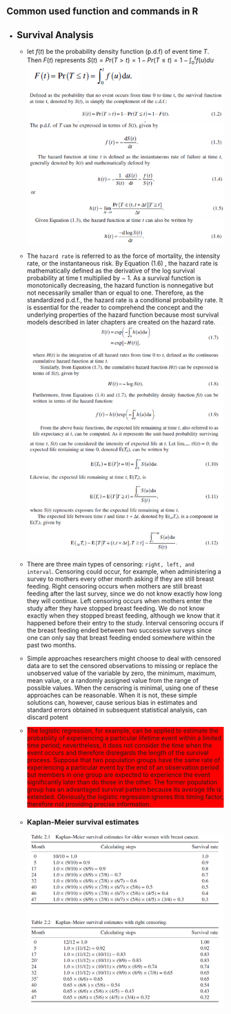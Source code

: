 ## Common used function and commands in R

* ## Survival Analysis
  - let $f(t)$ be the probability density function (p.d.f) of event time _T_. Then $F(t)$ represents $S(t) = Pr(T>t) = 1-Pr(T \leq t) = 1 -\int_o^tf(u)du$![](assets\2017-03-09-18-07-20.png)
  ![](assets\2017-03-09-18-06-13.png)
  ![](assets\2017-03-09-18-08-13.png)
  ![](assets\2017-03-09-18-09-27.png)
  ![](assets\2017-03-09-18-11-07.png)
  ![](assets\2017-03-09-18-14-36.png)
  - The `hazard rate` is referred to as the force of mortality, the intensity rate, or the instantaneous risk. By Equation (1.6) , the hazard rate is mathematically defined as the derivative of the log survival probability at time t multiplied by − 1. As a survival function is monotonically decreasing, the hazard function is nonnegative but not necessarily smaller than or equal to one. Therefore, as the standardized p.d.f., the hazard rate is a conditional probability rate. It is essential for the reader to comprehend the concept and the underlying properties of the hazard function because most survival models described in later chapters are created on the hazard rate.
  ![](assets\2017-03-09-18-21-36.png)
  ![](assets\2017-03-09-18-22-04.png)


  - There are three main types of censoring: `right, left, and interval`. Censoring could occur, for example, when administering a survey to mothers every other month asking if they are still breast feeding. Right censoring occurs when mothers are still breast feeding after the last survey, since we do not know exactly how long they will continue. Left censoring occurs when mothers enter the study after they have stopped breast feeding. We do not know exactly when they stopped breast feeding, although we know that it happened before their entry to the study. Interval censoring occurs if the breast feeding ended between two successive surveys since one can only say that breast feeding ended somewhere within the past two months. 
  - Simple approaches researchers might choose to deal with censored data are to set the censored observations to missing or replace the unobserved value of the variable by zero, the minimum, maximum, mean value, or a randomly assigned value from the range of possible values. When the censoring is minimal, using one of these approaches can be reasonable. When it is not, these simple solutions can, however, cause serious bias in estimates and standard errors obtained in subsequent statistical analysis, can discard potent
  - <div style="background-color:red">The logistic regression, for example, can be applied to estimate the probability of experiencing a particular lifetime event within a limited time period; nevertheless, it does not consider the time when the event occurs and therefore disregards the length of the survival process. Suppose that two population groups have the same rate of experiencing a particular event by the end of an observation period but members in one group are expected to experience the event significantly later than do those in the other. The former population group has an advantaged survival pattern because its average life is extended. Obviously,the logistic regression ignores this timing factor, therefore not providing precise information.</div>
  - ### Kaplan-Meier survival estimates
    ![](assets\2017-03-09-16-55-11.png)
